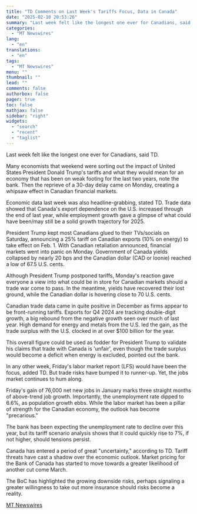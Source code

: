 ```yaml
---
title: "TD Comments on Last Week's Tariffs Focus, Data in Canada"
date: "2025-02-10 20:53:26"
summary: "Last week felt like the longest one ever for Canadians, said TD. Many economists that weekend were sorting out the impact of United States President Donald Trump's tariffs and what they would mean for an economy that has been on weak footing for the last two years, note the bank...."
categories:
  - "MT Newswires"
lang:
  - "en"
translations:
  - "en"
tags:
  - "MT Newswires"
menu: ""
thumbnail: ""
lead: ""
comments: false
authorbox: false
pager: true
toc: false
mathjax: false
sidebar: "right"
widgets:
  - "search"
  - "recent"
  - "taglist"
---
```


Last week felt like the longest one ever for Canadians, said TD.

Many economists that weekend were sorting out the impact of United States President Donald Trump's tariffs and what they would mean for an economy that has been on weak footing for the last two years, note the bank. Then the reprieve of a 30-day delay came on Monday, creating a whipsaw effect in Canadian financial markets.

Economic data last week was also headline-grabbing, stated TD. Trade data showed that Canada's export dependence on the U.S. increased through the end of last year, while employment growth gave a glimpse of what could have been/may still be a solid growth trajectory for 2025.

President Trump kept most Canadians glued to their TVs/socials on Saturday, announcing a 25% tariff on Canadian exports (10% on energy) to take effect on Feb. 1. With Canadian retaliation announced, financial markets went into panic on Monday. Government of Canada yields collapsed by nearly 20 bps and the Canadian dollar (CAD or loonie) reached a low of 67.5 U.S. cents.

Although President Trump postponed tariffs, Monday's reaction gave everyone a view into what could be in store for Canadian markets should a trade war come to pass. In the meantime, yields have recovered their lost ground, while the Canadian dollar is hovering close to 70 U.S. cents.

Canadian trade data came in quite positive in December as firms appear to be front-running tariffs. Exports for Q4 2024 are tracking double-digit growth, a big rebound from the negative growth seen over much of last year. High demand for energy and metals from the U.S. led the gain, as the trade surplus with the U.S. clocked in at over $100 billion for the year.

This overall figure could be used as fodder for President Trump to validate his claims that trade with Canada is 'unfair', even though the trade surplus would become a deficit when energy is excluded, pointed out the bank.

In any other week, Friday's labor market report (LFS) would have been the focus, added TD. But trade risks have bumped it to runner-up. Yet, the jobs market continues to hum along.

Friday's gain of 76,000 net new jobs in January marks three straight months of above-trend job growth. Importantly, the unemployment rate dipped to 6.6%, as population growth ebbs. While the labor market has been a pillar of strength for the Canadian economy, the outlook has become "precarious."

The bank has been expecting the unemployment rate to decline over this year, but its tariff scenario analysis shows that it could quickly rise to 7%, if not higher, should tensions persist.

Canada has entered a period of great "uncertainty," according to TD. Tariff threats have cast a shadow over the economic outlook. Market pricing for the Bank of Canada has started to move towards a greater likelihood of another cut come March.

The BoC has highlighted the growing downside risks, perhaps signaling a greater willingness to take out more insurance should risks become a reality.

[MT Newswires](https://www.tradingview.com/news/mtnewswires.com:20250210:A3313427:0/)
